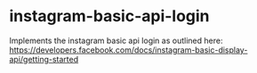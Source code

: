 # instagram-basic-api-login
Implements the instagram basic api login as outlined here: https://developers.facebook.com/docs/instagram-basic-display-api/getting-started
